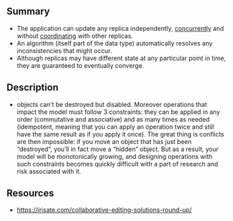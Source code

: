 
## Summary

-   The application can update any replica independently, [concurrently](https://en.wikipedia.org/wiki/Concurrent_computing "Concurrent computing") and without [coordinating](https://en.wikipedia.org/wiki/Concurrency_control "Concurrency control") with other replicas.
-   An algorithm (itself part of the data type) automatically resolves any inconsistencies that might occur.
-   Although replicas may have different state at any particular point in time, they are guaranteed to eventually converge.
  
## Description

- objects can’t be destroyed but disabled. Moreover operations that impact the model must follow 3 constraints: they can be applied in any order (commutative and associative) and as many times as needed (idempotent, meaning that you can apply an operation twice and still have the same result as if you apply it once). The great thing is conflicts are then impossible: if you move an object that has just been “destroyed”, you’ll in fact move a “hidden” object. But as a result, your model will be monotonically growing, and designing operations with such constraints becomes quickly difficult with a part of research and risk associated with it.


## Resources

- https://irisate.com/collaborative-editing-solutions-round-up/